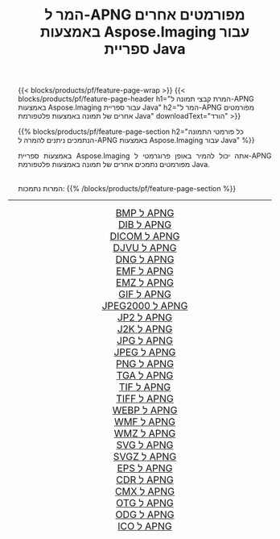 ﻿---
title: המר ל-APNG מפורמטים אחרים באמצעות Aspose.Imaging עבור ספריית Java 
weight: 3920
url: /he/java/conversion/to/apng 
lang: he
langdirlevel: 2
locales: zh-hans,ja,it,ru,de,es,fr,nl,id,lt,pl,pt,vi,tr,ko,zh-hant,ar,hi,th,sv,cs,uk,he
description: באמצעות Aspose.Imaging ניתן להמיר ל-APNG מפורמטים אחרים באמצעות Java
---

{{< blocks/products/pf/feature-page-wrap >}}
{{< blocks/products/pf/feature-page-header h1="המרת קבצי תמונה ל-APNG באמצעות Aspose.Imaging עבור ספריית Java" h2="המר ל-APNG מפורמטים אחרים של תמונה באמצעות פלטפורמת Java" downloadText="הורד" >}}


{{% blocks/products/pf/feature-page-section  h2="כל פורמטי התמונה הנתמכים ניתנים להמרה ל-APNG באמצעות Aspose.Imaging עבור Java" %}}
<p align=justify>באמצעות ספריית Aspose.Imaging אתה יכול להמיר באופן פרוגרמטי ל-APNG מפורמטים נתמכים אחרים של תמונה באמצעות פלטפורמת Java.</p>
<br/>
המרות נתמכות:
{{% /blocks/products/pf/feature-page-section %}}
<div class="container-fluid productfamilypage bg-gray">
    <div class="convertypes bg-gray agp-content section">
        <div class="container">
		<hr style="margin-left:-20px;"/>
		<div class="row other-converters" style="gap: 10px;font-size: 19px;text-align:center;">
		    <div class='col-md-2 other-converter remove-lp remove-rp'><a href="/imaging/he/java/conversion/bmp-to-apng" style="padding:15px;">BMP ל APNG</a></div>
<div class='col-md-2 other-converter remove-lp remove-rp'><a href="/imaging/he/java/conversion/dib-to-apng" style="padding:15px;">DIB ל APNG</a></div>
<div class='col-md-2 other-converter remove-lp remove-rp'><a href="/imaging/he/java/conversion/dicom-to-apng" style="padding:15px;">DICOM ל APNG</a></div>
<div class='col-md-2 other-converter remove-lp remove-rp'><a href="/imaging/he/java/conversion/djvu-to-apng" style="padding:15px;">DJVU ל APNG</a></div>
<div class='col-md-2 other-converter remove-lp remove-rp'><a href="/imaging/he/java/conversion/dng-to-apng" style="padding:15px;">DNG ל APNG</a></div>
<div class='col-md-2 other-converter remove-lp remove-rp'><a href="/imaging/he/java/conversion/emf-to-apng" style="padding:15px;">EMF ל APNG</a></div>
<div class='col-md-2 other-converter remove-lp remove-rp'><a href="/imaging/he/java/conversion/emz-to-apng" style="padding:15px;">EMZ ל APNG</a></div>
<div class='col-md-2 other-converter remove-lp remove-rp'><a href="/imaging/he/java/conversion/gif-to-apng" style="padding:15px;">GIF ל APNG</a></div>
<div class='col-md-2 other-converter remove-lp remove-rp'><a href="/imaging/he/java/conversion/jpeg2000-to-apng" style="padding:15px;">JPEG2000 ל APNG</a></div>
<div class='col-md-2 other-converter remove-lp remove-rp'><a href="/imaging/he/java/conversion/jp2-to-apng" style="padding:15px;">JP2 ל APNG</a></div>
<div class='col-md-2 other-converter remove-lp remove-rp'><a href="/imaging/he/java/conversion/j2k-to-apng" style="padding:15px;">J2K ל APNG</a></div>
<div class='col-md-2 other-converter remove-lp remove-rp'><a href="/imaging/he/java/conversion/jpg-to-apng" style="padding:15px;">JPG ל APNG</a></div>
<div class='col-md-2 other-converter remove-lp remove-rp'><a href="/imaging/he/java/conversion/jpeg-to-apng" style="padding:15px;">JPEG ל APNG</a></div>
<div class='col-md-2 other-converter remove-lp remove-rp'><a href="/imaging/he/java/conversion/png-to-apng" style="padding:15px;">PNG ל APNG</a></div>
<div class='col-md-2 other-converter remove-lp remove-rp'><a href="/imaging/he/java/conversion/tga-to-apng" style="padding:15px;">TGA ל APNG</a></div>
<div class='col-md-2 other-converter remove-lp remove-rp'><a href="/imaging/he/java/conversion/tif-to-apng" style="padding:15px;">TIF ל APNG</a></div>
<div class='col-md-2 other-converter remove-lp remove-rp'><a href="/imaging/he/java/conversion/tiff-to-apng" style="padding:15px;">TIFF ל APNG</a></div>
<div class='col-md-2 other-converter remove-lp remove-rp'><a href="/imaging/he/java/conversion/webp-to-apng" style="padding:15px;">WEBP ל APNG</a></div>
<div class='col-md-2 other-converter remove-lp remove-rp'><a href="/imaging/he/java/conversion/wmf-to-apng" style="padding:15px;">WMF ל APNG</a></div>
<div class='col-md-2 other-converter remove-lp remove-rp'><a href="/imaging/he/java/conversion/wmz-to-apng" style="padding:15px;">WMZ ל APNG</a></div>
<div class='col-md-2 other-converter remove-lp remove-rp'><a href="/imaging/he/java/conversion/svg-to-apng" style="padding:15px;">SVG ל APNG</a></div>
<div class='col-md-2 other-converter remove-lp remove-rp'><a href="/imaging/he/java/conversion/svgz-to-apng" style="padding:15px;">SVGZ ל APNG</a></div>
<div class='col-md-2 other-converter remove-lp remove-rp'><a href="/imaging/he/java/conversion/eps-to-apng" style="padding:15px;">EPS ל APNG</a></div>
<div class='col-md-2 other-converter remove-lp remove-rp'><a href="/imaging/he/java/conversion/cdr-to-apng" style="padding:15px;">CDR ל APNG</a></div>
<div class='col-md-2 other-converter remove-lp remove-rp'><a href="/imaging/he/java/conversion/cmx-to-apng" style="padding:15px;">CMX ל APNG</a></div>
<div class='col-md-2 other-converter remove-lp remove-rp'><a href="/imaging/he/java/conversion/otg-to-apng" style="padding:15px;">OTG ל APNG</a></div>
<div class='col-md-2 other-converter remove-lp remove-rp'><a href="/imaging/he/java/conversion/odg-to-apng" style="padding:15px;">ODG ל APNG</a></div>
<div class='col-md-2 other-converter remove-lp remove-rp'><a href="/imaging/he/java/conversion/ico-to-apng" style="padding:15px;">ICO ל APNG</a></div>
                </div>
        </div>
    </div>
</div>
<br/>

